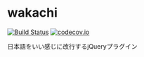 # wakachi

[![Build Status](https://travis-ci.org/KamataRyo/wakachi.svg?branch=master)](https://travis-ci.org/KamataRyo/wakachi)
[![codecov.io](https://codecov.io/github/KamataRyo/wakachi/coverage.svg?branch=master)](https://codecov.io/github/KamataRyo/wakachi?branch=master)


日本語をいい感じに改行するjQueryプラグイン
